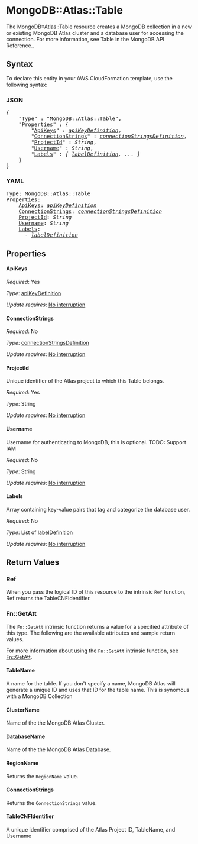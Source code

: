 # MongoDB::Atlas::Table

The MongoDB::Atlas::Table resource creates a MongoDB collection in a new or existing MongoDB Atlas cluster and a database user for accessing the connection. For more information, see Table in the MongoDB API Reference..

## Syntax

To declare this entity in your AWS CloudFormation template, use the following syntax:

### JSON

<pre>
{
    "Type" : "MongoDB::Atlas::Table",
    "Properties" : {
        "<a href="#apikeys" title="ApiKeys">ApiKeys</a>" : <i><a href="apikeydefinition.md">apiKeyDefinition</a></i>,
        "<a href="#connectionstrings" title="ConnectionStrings">ConnectionStrings</a>" : <i><a href="connectionstringsdefinition.md">connectionStringsDefinition</a></i>,
        "<a href="#projectid" title="ProjectId">ProjectId</a>" : <i>String</i>,
        "<a href="#username" title="Username">Username</a>" : <i>String</i>,
        "<a href="#labels" title="Labels">Labels</a>" : <i>[ <a href="labeldefinition.md">labelDefinition</a>, ... ]</i>
    }
}
</pre>

### YAML

<pre>
Type: MongoDB::Atlas::Table
Properties:
    <a href="#apikeys" title="ApiKeys">ApiKeys</a>: <i><a href="apikeydefinition.md">apiKeyDefinition</a></i>
    <a href="#connectionstrings" title="ConnectionStrings">ConnectionStrings</a>: <i><a href="connectionstringsdefinition.md">connectionStringsDefinition</a></i>
    <a href="#projectid" title="ProjectId">ProjectId</a>: <i>String</i>
    <a href="#username" title="Username">Username</a>: <i>String</i>
    <a href="#labels" title="Labels">Labels</a>: <i>
      - <a href="labeldefinition.md">labelDefinition</a></i>
</pre>

## Properties

#### ApiKeys

_Required_: Yes

_Type_: <a href="apikeydefinition.md">apiKeyDefinition</a>

_Update requires_: [No interruption](https://docs.aws.amazon.com/AWSCloudFormation/latest/UserGuide/using-cfn-updating-stacks-update-behaviors.html#update-no-interrupt)

#### ConnectionStrings

_Required_: No

_Type_: <a href="connectionstringsdefinition.md">connectionStringsDefinition</a>

_Update requires_: [No interruption](https://docs.aws.amazon.com/AWSCloudFormation/latest/UserGuide/using-cfn-updating-stacks-update-behaviors.html#update-no-interrupt)

#### ProjectId

Unique identifier of the Atlas project to which this Table belongs.

_Required_: Yes

_Type_: String

_Update requires_: [No interruption](https://docs.aws.amazon.com/AWSCloudFormation/latest/UserGuide/using-cfn-updating-stacks-update-behaviors.html#update-no-interrupt)

#### Username

Username for authenticating to MongoDB, this is optional. TODO: Support IAM

_Required_: No

_Type_: String

_Update requires_: [No interruption](https://docs.aws.amazon.com/AWSCloudFormation/latest/UserGuide/using-cfn-updating-stacks-update-behaviors.html#update-no-interrupt)

#### Labels

Array containing key-value pairs that tag and categorize the database user.

_Required_: No

_Type_: List of <a href="labeldefinition.md">labelDefinition</a>

_Update requires_: [No interruption](https://docs.aws.amazon.com/AWSCloudFormation/latest/UserGuide/using-cfn-updating-stacks-update-behaviors.html#update-no-interrupt)

## Return Values

### Ref

When you pass the logical ID of this resource to the intrinsic `Ref` function, Ref returns the TableCNFIdentifier.

### Fn::GetAtt

The `Fn::GetAtt` intrinsic function returns a value for a specified attribute of this type. The following are the available attributes and sample return values.

For more information about using the `Fn::GetAtt` intrinsic function, see [Fn::GetAtt](https://docs.aws.amazon.com/AWSCloudFormation/latest/UserGuide/intrinsic-function-reference-getatt.html).

#### TableName

A name for the table. If you don't specify a name, MongoDB Atlas will generate a unique ID and uses that ID for the table name. This is synomous with a MongoDB Collection

#### ClusterName

Name of the the MongoDB Atlas Cluster.

#### DatabaseName

Name of the the MongoDB Atlas Database.

#### RegionName

Returns the <code>RegionName</code> value.

#### ConnectionStrings

Returns the <code>ConnectionStrings</code> value.

#### TableCNFIdentifier

A unique identifier comprised of the Atlas Project ID, TableName, and Username

